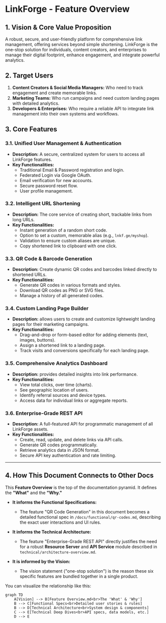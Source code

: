 # LinkForge - Feature Overview

## 1. Vision & Core Value Proposition
A robust, secure, and user-friendly platform for comprehensive link management, offering services beyond simple shortening. LinkForge is the one-stop solution for individuals, content creators, and enterprises to manage their digital footprint, enhance engagement, and integrate powerful analytics.

## 2. Target Users
1.  **Content Creators & Social Media Managers:** Who need to track engagement and create memorable links.
2.  **Marketing Teams:** Who run campaigns and need custom landing pages with detailed analytics.
3.  **Developers & Enterprises:** Who require a reliable API to integrate link management into their own systems and workflows.

## 3. Core Features

### 3.1. Unified User Management & Authentication
*   **Description:** A secure, centralized system for users to access all LinkForge features.
*   **Key Functionalities:**
    *   Traditional Email & Password registration and login.
    *   Federated Login via Google OAuth.
    *   Email verification for new accounts.
    *   Secure password reset flow.
    *   User profile management.

### 3.2. Intelligent URL Shortening
*   **Description:** The core service of creating short, trackable links from long URLs.
*   **Key Functionalities:**
    *   Instant generation of a random short code.
    *   Option to set a custom, memorable alias (e.g., `lnkf.ge/myshop`).
    *   Validation to ensure custom aliases are unique.
    *   Copy shortened link to clipboard with one click.

### 3.3. QR Code & Barcode Generation
*   **Description:** Create dynamic QR codes and barcodes linked directly to shortened URLs.
*   **Key Functionalities:**
    *   Generate QR codes in various formats and styles.
    *   Download QR codes as PNG or SVG files.
    *   Manage a history of all generated codes.

### 3.4. Custom Landing Page Builder
*   **Description:** allows users to create and customize lightweight landing pages for their marketing campaigns.
*   **Key Functionalities:**
    *   Drag-and-drop or form-based editor for adding elements (text, images, buttons).
    *   Assign a shortened link to a landing page.
    *   Track visits and conversions specifically for each landing page.

### 3.5. Comprehensive Analytics Dashboard
*   **Description:** provides detailed insights into link performance.
*   **Key Functionalities:**
    *   View total clicks, over time (charts).
    *   See geographic location of users.
    *   Identify referral sources and device types.
    *   Access data for individual links or aggregate reports.

### 3.6. Enterprise-Grade REST API
*   **Description:** A full-featured API for programmatic management of all LinkForge assets.
*   **Key Functionalities:**
    *   Create, read, update, and delete links via API calls.
    *   Generate QR codes programmatically.
    *   Retrieve analytics data in JSON format.
    *   Secure API key authentication and rate limiting.

---

## 4. How This Document Connects to Other Docs

This **Feature Overview** is the top of the documentation pyramid. It defines the **"What"** and the **"Why."**

*   **It informs the Functional Specifications:**
    *   The feature "QR Code Generation" in this document becomes a detailed functional spec in `/docs/functional/qr-codes.md`, describing the exact user interactions and UI rules.

*   **It informs the Technical Architecture:**
    *   The feature "Enterprise-Grade REST API" directly justifies the need for a robust **Resource Server** and **API Service** module described in `technical/architecture-overview.md`.

*   **It is informed by the Vision:**
    *   The vision statement ("one-stop solution") is the reason these six specific features are bundled together in a single product.

You can visualize the relationship like this:

```mermaid
graph TD
    A[Vision] --> B[Feature Overview.md<br>The 'What' & 'Why']
    B --> C[Functional Specs<br>Detailed user stories & rules]
    B --> D[Technical Architecture<br>System design & components]
    C --> E[Technical Deep Dives<br>API specs, data models, etc.]
    D --> E
```
